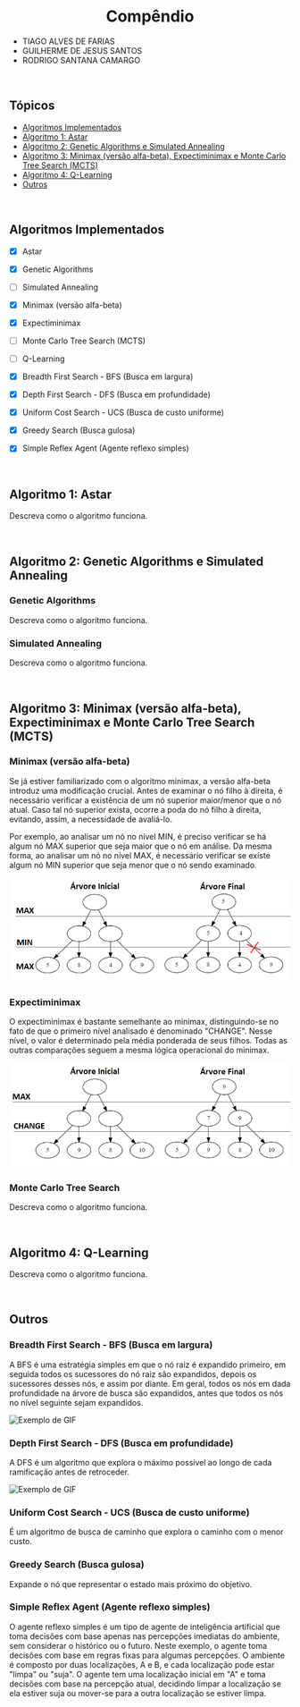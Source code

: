 
<h1 align="center"><strong>Compêndio</strong></h1>

* TIAGO ALVES DE FARIAS
* GUILHERME DE JESUS SANTOS
* RODRIGO SANTANA CAMARGO


<br/>
<h2>Tópicos</h2>
<ul>
    <li><a href="#ai">Algoritmos Implementados</a></li>
    <li><a href="#a1">Algoritmo 1: Astar</a></li>
    <li><a href="#a2">Algoritmo 2: Genetic Algorithms e Simulated Annealing</a></li>
    <li><a href="#a3">Algoritmo 3: Minimax (versão alfa-beta), Expectiminimax e Monte Carlo Tree Search (MCTS)</a></li>
    <li><a href="#a4">Algoritmo 4: Q-Learning</a></li>
    <li><a href="#o">Outros</a></li>
</ul>


<br/>
<h2 id="ai">Algoritmos Implementados</h2>

- [x] Astar
- [x] Genetic Algorithms
- [ ] Simulated Annealing
- [x] Minimax (versão alfa-beta)
- [x] Expectiminimax
- [ ] Monte Carlo Tree Search (MCTS)
- [ ] Q-Learning
- [x] Breadth First Search - BFS (Busca em largura)
- [x] Depth First Search - DFS (Busca em profundidade)
- [x] Uniform Cost Search - UCS (Busca de custo uniforme)
- [x] Greedy Search (Busca gulosa)
- [x] Simple Reflex Agent (Agente reflexo simples)


<br/>
<h2 id="a1">Algoritmo 1: Astar</h2>

Descreva como o algoritmo funciona.


<br/>
<h2 id="a2">Algoritmo 2: Genetic Algorithms e Simulated Annealing</h2>

<h3>Genetic Algorithms</h3>

Descreva como o algoritmo funciona.


<h3>Simulated Annealing</h3>

Descreva como o algoritmo funciona.


<br/>
<h2 id="a3">Algoritmo 3: Minimax (versão alfa-beta), Expectiminimax e Monte Carlo Tree Search (MCTS)</h2>

<h3>Minimax (versão alfa-beta)</h3>

Se já estiver familiarizado com o algoritmo minimax, a versão alfa-beta introduz uma modificação crucial. Antes de examinar o nó filho à direita, é necessário verificar a existência de um nó superior maior/menor que o nó atual. Caso tal nó superior exista, ocorre a poda do nó filho à direita, evitando, assim, a necessidade de avaliá-lo.

Por exemplo, ao analisar um nó no nível MIN, é preciso verificar se há algum nó MAX superior que seja maior que o nó em análise. Da mesma forma, ao analisar um nó no nível MAX, é necessário verificar se existe algum nó MIN superior que seja menor que o nó sendo examinado.

![Exemplo de GIF](./algoritmo_03//minimax-alfa-beta.PNG)


<h3>Expectiminimax</h3>

O expectiminimax é bastante semelhante ao minimax, distinguindo-se no fato de que o primeiro nível analisado é denominado "CHANGE". Nesse nível, o valor é determinado pela média ponderada de seus filhos. Todas as outras comparações seguem a mesma lógica operacional do minimax.

![Exemplo de GIF](./algoritmo_03//expectiminimax.PNG)


<h3>Monte Carlo Tree Search</h3>

Descreva como o algoritmo funciona.


<br/>
<h2 id="a4">Algoritmo 4: Q-Learning</h2>

Descreva como o algoritmo funciona.


<br/>
<h2 id="o">Outros</h2>

<h3>Breadth First Search - BFS (Busca em largura)</h3>

A BFS é uma estratégia simples em que o nó raiz é expandido primeiro, em seguida todos os sucessores do nó raiz são expandidos, depois os sucessores desses nós, e assim por diante. Em geral, todos os nós em dada profundidade na árvore de busca são expandidos, antes que todos os nós no nível seguinte sejam expandidos.

![Exemplo de GIF](https://upload.wikimedia.org/wikipedia/commons/5/5d/Breadth-First-Search-Algorithm.gif)


<h3>Depth First Search - DFS (Busca em profundidade)</h3>

A DFS é um algoritmo que explora o máximo possível ao longo de cada ramificação antes de retroceder.

![Exemplo de GIF](https://upload.wikimedia.org/wikipedia/commons/7/7f/Depth-First-Search.gif)


<h3>Uniform Cost Search - UCS (Busca de custo uniforme)</h3>

É um algoritmo de busca de caminho que explora o caminho com o menor custo.


<h3>Greedy Search (Busca gulosa)</h3>

Expande o nó que representar o estado mais próximo do objetivo.


<h3>Simple Reflex Agent (Agente reflexo simples)</h3>

O agente reflexo simples é um tipo de agente de inteligência artificial que toma decisões com base apenas nas percepções imediatas do ambiente, sem considerar o histórico ou o futuro. Neste exemplo, o agente toma decisões com base em regras fixas para algumas percepções. O ambiente é composto por duas localizações, A e B, e cada localização pode estar "limpa" ou "suja". O agente tem uma localização inicial em "A" e toma decisões com base na percepção atual, decidindo limpar a localização se ela estiver suja ou mover-se para a outra localização se estiver limpa.
